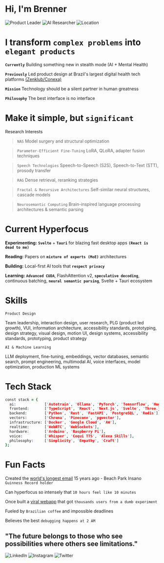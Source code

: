 # Hi, I'm Brenner
![Product Leader](https://img.shields.io/badge/%F0%9F%9A%80-Product%20Leader%20%7C%2021%2B%20years-grey.svg)
![AI Researcher](https://img.shields.io/badge/%F0%9F%A7%A0-AI%20Researcher%20%7C%20Neurosemantic-grey.svg)
![Location](https://img.shields.io/badge/%F0%9F%93%8D-S%C3%A3o%20Paulo%2C%20Brazil-grey.svg)

# I transform `complex problems` into `elegant products`

**`Currently`** Building something new in stealth mode (AI + Mental Health)

**`Previously`** Led product design at Brazil's largest digital health tech platforms [(Zenklub/Conexa)](https://zenklub.com.br/busca/)

**`Mission`** Technology should be a silent partner in human greatness

**`Philosophy`** The best interface is no interface
# Make it simple, but `significant`

Research Interests

> `NAS` Model surgery and structural optimization

> `Parameter-Efficient Fine-Tuning` LoRA, QLoRA, adapter fusion techniques

> `Speech Technologies` Speech-to-Speech (S2S), Speech-to-Text (STT), prosody transfer

> `RAG` Dense retrieval, reranking strategies

> `Fractal & Recursive Architectures` Self-similar neural structures, cascade models

> `Neurosemantic Computing` Brain-inspired language processing architectures & semantic parsing


# Current Hyperfocus

**Experimenting:** **`Svelte`** + **`Tauri`** for blazing fast desktop apps **`(React is dead to me)`**

**Reading:** Papers on **`mixture of experts (MoE)`** architectures

**Building:** Local-first AI tools that **`respect privacy`**

**Learning:** **`Advanced CUDA`**, FlashAttention v2, **`speculative decoding`**, continuous batching, **`neural semantic parsing`**, Svelte + Tauri ecosystem

# Skills
```
Product Design
```
Team leadership, interaction design, user research, PLG (product led growth), VUI, information architecture, accessibility standards, prototyping, design strategy, visual design, motion UI, design systems, accessibility standards, prototyping, product strategy
```
AI & Machine Learning
```

LLM deployment, fine-tuning, embeddings, vector databases, semantic search, prompt engineering, multimodal AI, voice interfaces, model optimization, production ML systems

# Tech Stack

```prolog
const stack = {
  ai:             ['Autotrain', 'Ollama', 'PyTorch', 'Tensorflow', 'HuggingFace', 'LangChain', 'LM Studio'],
  frontend:       ['TypeScript', 'React', 'Next.js', 'Svelte', 'Three.js', 'Tailwind', 'WebGL','GLSL'],
  backend:        ['Python', 'Rust', 'FastAPI', 'PostgreSQL', 'Redis'],
  vectors:        ['Chroma', 'Pinecone', 'pgvector'],
  infrastructure: ['Docker', 'Google Cloud', 'AW'],
  realtime:       ['WebRTC', 'WebSockets'],
  hardware:       ['Arduino', 'Raspberry Pi'],
  voice:          ['Whisper', 'Coqui TTS', 'Alexa Skills'],
  philosophy:     ['Simplicity', 'Empathy', 'Craft']
};
```

# Fun Facts

Created the [world's longest email](https://www.meioemensagem.com.br/comunicacao/acao-do-beach-park-propoe-emocao-real) 15 years ago - Beach Park Insano `Guinness Record holder`

Can hyperfocus so intensely that `10 hours feel like 10 minutes`

Once built a [viral webapp](https://www.awwwards.com/sites/facemother) that got `thousands users from a dumb experiment`

Fueled by `Brazilian coffee` and impossible deadlines

Believes the best `debugging happens at 2 AM`

## "The future belongs to those who see possibilities where others see limitations."
![LinkedIn](https://img.shields.io/badge/LinkedIn-0077B5.svg)
![Instagram](https://img.shields.io/badge/Instagram-E4405F.svg)
![Twitter](https://img.shields.io/badge/Twitter-1DA1F2.svg)
